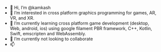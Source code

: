 - 👋 Hi, I’m @kamkash
- 👀 I’m interested in cross platform graphics programming for games, AR, VR, and XR.
- 🌱 I’m currently learning cross platform game development (desktop, Web, android, ios) using google filament PBR framework, C++, Kotlin, Swift, emscripten and WebAssembly.
- 💞️ I’m currently not looking to collaborate
- 📫 

<!---
kamkash/kamkash is a ✨ special ✨ repository because its `README.md` (this file) appears on your GitHub profile.
You can click the Preview link to take a look at your changes.
--->
